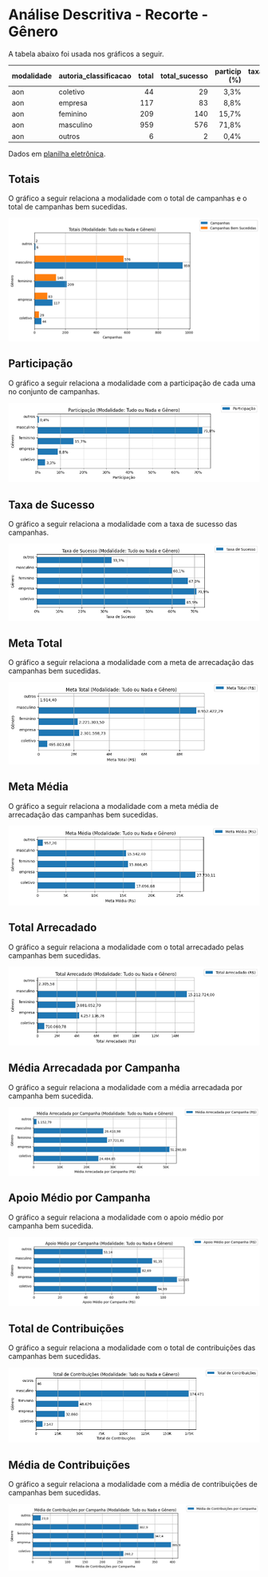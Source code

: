 # Análise Descritiva - Recorte - Gênero

A tabela abaixo foi usada nos gráficos a seguir.

| modalidade   | autoria_classificacao   |   total |   total_sucesso |   particip (%) |   taxa_sucesso (%) |    meta (R$) |   meta_avg (R$) |   meta_std (R$) |   meta_min (R$) |   meta_max (R$) |   arrecadado_sucesso (R$) |   arrecadado_avg (R$) |   arrecadado_std (R$) |   arrecadado_min (R$) |   arrecadado_max (R$) |   apoio_medio (R$) |   apoio_std (R$) |   apoio_min (R$) |   apoio_max (R$) |   contribuicoes |   contribuicoes_med |   contribuicoes_std |   contribuicoes_min |   contribuicoes_max |
|:-------------|:------------------------|--------:|----------------:|---------------:|-------------------:|-------------:|----------------:|----------------:|----------------:|----------------:|--------------------------:|----------------------:|----------------------:|----------------------:|----------------------:|-------------------:|-----------------:|-----------------:|-----------------:|----------------:|--------------------:|--------------------:|--------------------:|--------------------:|
| aon          | coletivo                |      44 |              29 |           3,3% |              65,9% |   495.803,68 |       17.096,68 |       15.952,80 |        3.351,18 |       61.717,13 |                710.060,78 |             24.484,85 |             25.328,68 |              4.520,87 |            111.934,90 |              94,99 |            47,69 |            47,35 |           305,25 |           7.547 |               260,2 |               212,3 |                35,0 |               808,0 |
| aon          | empresa                 |     117 |              83 |           8,8% |              70,9% | 2.301.598,73 |       27.730,11 |       34.657,63 |           46,56 |      189.313,70 |              4.257.136,76 |             51.290,80 |             65.495,08 |                 54,54 |            264.585,91 |             110,65 |            45,13 |            39,23 |           257,79 |          32.860 |               395,9 |               378,2 |                 1,0 |             1.711,0 |
| aon          | feminino                |     209 |             140 |          15,7% |              67,0% | 2.221.303,50 |       15.866,45 |       11.237,68 |           31,90 |       80.883,37 |              3.881.052,70 |             27.721,81 |             48.958,87 |                 41,82 |            537.544,55 |              82,69 |            30,90 |            13,94 |           194,22 |          48.629 |               347,4 |               547,5 |                 3,0 |             5.879,0 |
| aon          | masculino               |     959 |             576 |          71,8% |              60,1% | 8.952.422,29 |       15.542,40 |       13.538,80 |           33,26 |       80.687,35 |             15.212.724,00 |             26.410,98 |             40.119,88 |                 94,90 |            679.297,66 |              91,35 |            52,58 |            21,62 |           792,04 |         174.471 |               302,9 |               401,4 |                 1,0 |             6.494,0 |
| aon          | outros                  |       6 |               2 |           0,4% |              33,3% |     1.914,40 |          957,20 |          774,64 |          409,45 |        1.504,95 |                  2.305,58 |              1.152,79 |                803,09 |                584,92 |              1.720,66 |              53,14 |             7,56 |            47,80 |            58,49 |              46 |                23,0 |                18,4 |                10,0 |                36,0 |

Dados em [planilha eletrônica](./dados/aon-genero.xlsx).


## Totais

O gráfico a seguir relaciona a modalidade com o total de campanhas e o total de campanhas bem sucedidas.

![Totais por Modalidade](./img/aon-genero-totais.png)


## Participação

O gráfico a seguir relaciona a modalidade com a participação de cada uma no conjunto de campanhas.

![Participação das Modalidades](./img/aon-genero-participacao.png)


## Taxa de Sucesso

O gráfico a seguir relaciona a modalidade com a taxa de sucesso das campanhas.

![Taxa de Sucesso das Modalidades](./img/aon-genero-taxa-sucesso.png)


## Meta Total

O gráfico a seguir relaciona a modalidade com a meta de arrecadação das campanhas bem sucedidas.

![Meta Total por Modalidades](./img/aon-genero-meta.png)


## Meta Média

O gráfico a seguir relaciona a modalidade com a meta média de arrecadação das campanhas bem sucedidas.

![Meta Média por Modalidades](./img/aon-genero-meta-med.png)


## Total Arrecadado

O gráfico a seguir relaciona a modalidade com o total arrecadado pelas campanhas bem sucedidas.

![Total Arrecadado por Modalidades](./img/aon-genero-total-arrecadado.png)


## Média Arrecadada por Campanha

O gráfico a seguir relaciona a modalidade com a média arrecadada por campanha bem sucedida.

![Média Arrecadada por Campanha por Modalidades](./img/aon-genero-media-arrecadada.png)


## Apoio Médio por Campanha

O gráfico a seguir relaciona a modalidade com o apoio médio por campanha bem sucedida.

![Apoio Médio por Campanha por Modalidades](./img/aon-genero-apoio-medio.png)


## Total de Contribuições

O gráfico a seguir relaciona a modalidade com o total de contribuições das campanhas bem sucedidas.

![Total de Contribuições por Modalidades](./img/aon-genero-total-contribuicoes.png)


## Média de Contribuições

O gráfico a seguir relaciona a modalidade com a média de contribuições de campanhas bem sucedidas.

![Média de Contribuições por Campanha por Modalidades](./img/aon-genero-media-contribuicoes.png)



